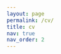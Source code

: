 ```yaml
---
layout: page
permalink: /cv/
title: cv
nav: true
nav_order: 2
---
```

<object data="../assets/pdf/Eval_PUBP804_STATA_SPark.pdf" width="1000" height="1000" type='application/pdf'></object>
